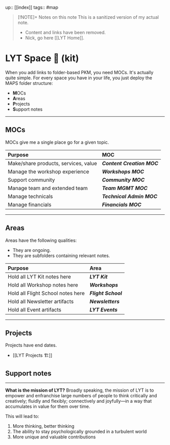 up:: [[index]]
tags:: #map

> [!NOTE]+ Notes on this note
> This is a sanitized version of my actual note. 
> - Content and links have been removed.
> - Nick, go here [[LYT Home]].

# LYT Space 🔆 (kit)
When you add links to folder-based PKM, you need MOCs. It's actually quite simple. For every space you have in your life, you just deploy the MAPS folder structure:

- **M**OCs
- **A**reas
- **P**rojects
- **S**upport notes

---

## MOCs
MOCs give me a single place go for a given topic.

| Purpose                              | MOC                        |
|:------------------------------------ |:-------------------------- |
| Make/share products, services, value | ***Content Creation MOC*** |
| Manage the workshop experience                 | ***Workshops MOC***        |
| Support community                    | ***Community MOC***        |
| Manage team and extended team        | ***Team MGMT MOC***        |
| Manage technicals                    | ***Technical Admin MOC***  |
| Manage financials                    | ***Financials MOC***       |

---

## Areas
Areas have the following qualities:

- They are ongoing.
- They are subfolders containing relevant notes.

| Purpose                           | Area                |
|:--------------------------------- |:------------------- |
| Hold all LYT Kit notes here       | ***LYT Kit***       |
| Hold all Workshop notes here      | ***Workshops***     |
| Hold all Flight School notes here | ***Flight School*** |
| Hold all Newsletter artifacts     | ***Newsletters***   |
| Hold all Event artifacts          | ***LYT Events***    |

---

## Projects
Projects have end dates.

- [[LYT Projects 🏗]]


## Support notes


---

**What is the mission of LYT?**
Broadly speaking, the mission of LYT is to empower and enfranchise large numbers of people to think critically and creatively; fluidly and flexibly; connectively and joyfully—in a way that accumulates in value for them over time.
 
This will lead to:

1. More thinking, better thinking
2. The ability to stay psychologically grounded in a turbulent world
3. More unique and valuable contributions




